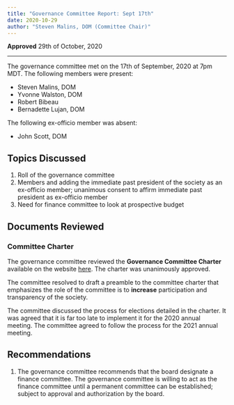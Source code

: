 ```yaml
---
title: "Governance Committee Report: Sept 17th"
date: 2020-10-29
author: "Steven Malins, DOM (Committee Chair)"
---
```


**Approved** 29th of October, 2020

-----------------

The governance committee met on the 17th of September, 2020 at 7pm MDT. 
The following members were present:

* Steven Malins, DOM
* Yvonne Walston, DOM
* Robert Bibeau
* Bernadette Lujan, DOM

The following ex-officio member was absent: 

* John Scott, DOM

## Topics Discussed

1. Roll of the governance committee
2. Members and adding the immediate past president of the society as an ex-officio member; unanimous consent to affirm immediate past president as ex-officio member
3. Need for finance committee to look at prospective budget

## Documents Reviewed

### Committee Charter

The governance committee reviewed the **Governance Committee Charter** available on the website
[here](https://nmsaamgov.github.io/committees/governance/gov_charter.html). 
The charter was unanimously approved. 

The committee resolved to draft a preamble to the committee charter that emphasizes the role of the committee is to **increase** participation and transparency of the society. 

The committee discussed the process for elections detailed in the charter. 
It was agreed that it is far too late to implement it for the 2020 annual meeting. 
The committee agreed to follow the process for the 2021 annual meeting. 

## Recommendations

1. The governance committee recommends that the board designate a finance committee. The governance committee is willing to act as the finance committee until a permanent committee can be established; subject to approval and authorization by the board. 

